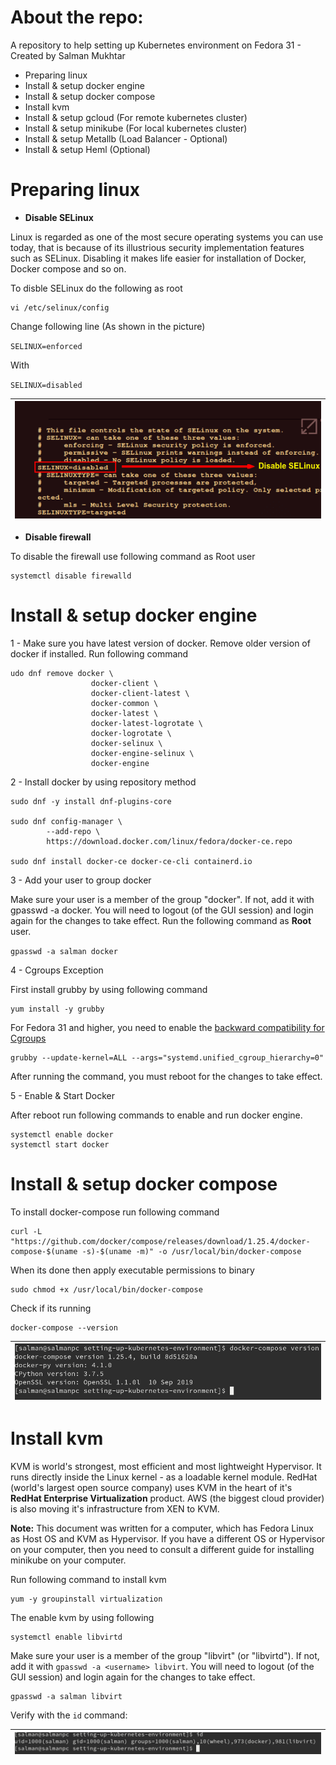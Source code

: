# About the repo:
A repository to help setting up Kubernetes environment on Fedora 31 - Created by Salman Mukhtar
* Preparing linux
* Install & setup docker engine
* Install & setup docker compose
* Install kvm
* Install & setup gcloud (For remote kubernetes cluster)
* Install & setup minikube (For local kubernetes cluster)
* Install & setup Metallb (Load Balancer - Optional)
* Install & setup Heml (Optional)

# Preparing linux

* **Disable SELinux**

Linux is regarded as one of the most secure operating systems you can use today, that is because of its illustrious security implementation features such as SELinux. Disabling it makes life easier for installation of Docker, Docker compose and so on.

To disble SELinux do the following as root
```
vi /etc/selinux/config
```
Change following line (As shown in the picture)

`SELINUX=enforced`
 
With

`SELINUX=disabled`


| ![images/selinux.png](images/selinix.png) |
| ------------------------------------------------------------------- |

* **Disable firewall**

To disable the firewall use following command as Root user
```
systemctl disable firewalld
```
# Install & setup docker engine

1 - Make sure you have latest version of docker. Remove older version of docker if installed. Run following command
```
udo dnf remove docker \
                  docker-client \
                  docker-client-latest \
                  docker-common \
                  docker-latest \
                  docker-latest-logrotate \
                  docker-logrotate \
                  docker-selinux \
                  docker-engine-selinux \
                  docker-engine
```

2 - Install docker by using repository method
```
sudo dnf -y install dnf-plugins-core

sudo dnf config-manager \
    	--add-repo \
    	https://download.docker.com/linux/fedora/docker-ce.repo

sudo dnf install docker-ce docker-ce-cli containerd.io
 ```
3 - Add your user to group docker 

Make sure your user is a member of the group "docker". If not, add it with gpasswd -a <username> docker. You will need to logout (of the GUI session) and login again for the changes to take effect. Run the following command as **Root** user.

`gpasswd -a salman docker`

4 - Cgroups Exception

First install grubby by using following command
```
yum install -y grubby
```

For Fedora 31 and higher, you need to enable the [backward compatibility for Cgroups](https://fedoraproject.org/wiki/Common_F31_bugs#Other_software_issues)

```
grubby --update-kernel=ALL --args="systemd.unified_cgroup_hierarchy=0"
```

After running the command, you must reboot for the changes to take effect.

5 - Enable & Start Docker

After reboot run following commands to enable and run docker engine.

```
systemctl enable docker
systemctl start docker
```
# Install & setup docker compose

To install docker-compose run following command
```
curl -L "https://github.com/docker/compose/releases/download/1.25.4/docker-compose-$(uname -s)-$(uname -m)" -o /usr/local/bin/docker-compose
```

When its done then apply executable permissions to binary
```
sudo chmod +x /usr/local/bin/docker-compose
```

Check if its running
```
docker-compose --version
```

| ![images/docker-compose.png](images/docker-compose.png) |
| ------------------------------------------------------------------- |

# Install kvm

KVM is world's strongest, most efficient and most lightweight Hypervisor. It runs directly inside the Linux kernel - as a loadable kernel module. RedHat (world's largest open source company) uses KVM in the heart of it's **RedHat Enterprise Virtualization** product. AWS (the biggest cloud provider) is also moving it's infrastructure from XEN to KVM.

**Note:** This document was written for a computer, which has Fedora Linux as Host OS and KVM as Hypervisor. If you have a different OS or Hypervisor on your computer, then you need to consult a different guide for installing minikube on your computer.

Run following command to install kvm

```
yum -y groupinstall virtualization
```

The enable kvm by using following
```
systemctl enable libvirtd
```
Make sure your user is a member of the group "libvirt" (or "libvirtd"). If not, add it with `gpasswd -a <username> libvirt`. You will need to logout (of the GUI session) and login again for the changes to take effect.

```
gpasswd -a salman libvirt
```

Verify with the `id` command:

| ![images/kvm.png](images/kvm.png) |
| ------------------------------------------------------------------- |
